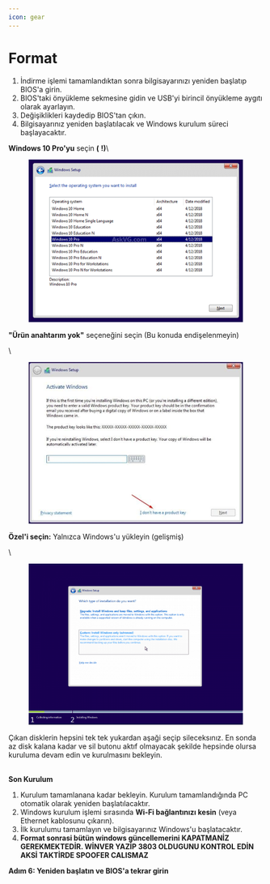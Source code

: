 ```yaml
---
icon: gear
---
```


# Format

1. İndirme işlemi tamamlandıktan sonra bilgisayarınızı yeniden başlatıp BIOS'a girin.
2. BIOS'taki önyükleme sekmesine gidin ve USB'yi birincil önyükleme aygıtı olarak ayarlayın.
3. Değişiklikleri kaydedip BIOS'tan çıkın.
4. Bilgisayarınız yeniden başlatılacak ve Windows kurulum süreci başlayacaktır.

**Windows 10 Pro'yu** seçin **(** **!)**\


<figure><img src="../../.gitbook/assets/image (2).png" alt=""><figcaption></figcaption></figure>

**"Ürün anahtarım yok"** seçeneğini seçin (Bu konuda endişelenmeyin)

\


<figure><img src="../../.gitbook/assets/image (3).png" alt=""><figcaption></figcaption></figure>

**Özel'i seçin:** Yalnızca Windows'u yükleyin (gelişmiş)

\


<figure><img src="../../.gitbook/assets/image (4).png" alt=""><figcaption></figcaption></figure>

Çıkan disklerin hepsini tek tek yukardan aşaği seçip sileceksınız. En sonda az disk kalana kadar ve sil butonu aktıf olmayacak şekilde hepsinde olursa kuruluma devam edin ve kurulmasını bekleyin.

\
**Son Kurulum**

1. Kurulum tamamlanana kadar bekleyin. Kurulum tamamlandığında PC otomatik olarak yeniden başlatılacaktır.
2. Windows kurulum işlemi sırasında **Wi-Fi bağlantınızı kesin** (veya Ethernet kablosunu çıkarın).
3. İlk kurulumu tamamlayın ve bilgisayarınız Windows'u başlatacaktır.
4. **Format sonrasi bütün windows güncellemerini KAPATMANİZ GEREKMEKTEDİR. WİNVER YAZİP 3803 OLDUGUNU KONTROL EDİN AKSİ TAKTİRDE SPOOFER CALISMAZ**

**Adım 6: Yeniden başlatın ve BIOS'a tekrar girin**

